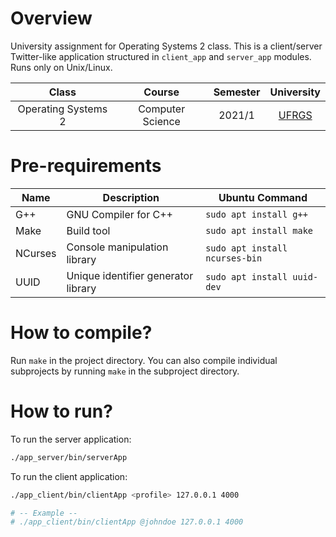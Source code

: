 # Overview
University assignment for Operating Systems 2 class. This is a client/server Twitter-like application structured in `client_app` and `server_app` modules. Runs only on Unix/Linux.

| Class               | Course           | Semester | University               |
|:-------------------:|:----------------:|:--------:|:------------------------:|
| Operating Systems 2 | Computer Science | 2021/1   | [UFRGS](http://ufrgs.br) |

# Pre-requirements

| Name    | Description                         | Ubuntu Command                 |
|---------|-------------------------------------|--------------------------------|
| G++     | GNU Compiler for C++                | `sudo apt install g++`         |
| Make    | Build tool                          | `sudo apt install make`        |
| NCurses | Console manipulation library        | `sudo apt install ncurses-bin` |
| UUID    | Unique identifier generator library | `sudo apt install uuid-dev`    |

# How to compile?
Run `make` in the project directory. You can also compile individual subprojects by running `make` in the subproject directory.

# How to run?
To run the server application:
``` bash
./app_server/bin/serverApp
```

To run the client application:
``` bash
./app_client/bin/clientApp <profile> 127.0.0.1 4000

# -- Example --
# ./app_client/bin/clientApp @johndoe 127.0.0.1 4000
```
